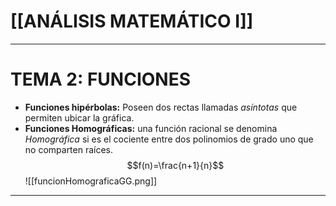 # [[ANÁLISIS MATEMÁTICO I]]
---

# TEMA 2: FUNCIONES

- __Funciones hipérbolas:__ Poseen dos rectas llamadas _asíntotas_ que permiten ubicar la gráfica.
- __Funciones Homográficas:__ una función racional se denomina _Homográfica_ si es el cociente entre dos polinomios de grado uno que no comparten raíces. $$f(n)=\frac{n+1}{n}$$
  ![[funcionHomograficaGG.png]]


---
